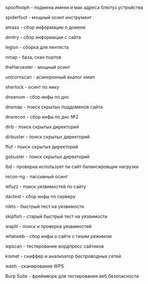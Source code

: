spooftooph - подмена имени и мак адреса блютуз устройства

spiderfoot - мощный осинт инструмент

amass - сбор информации о домене

dmitry - сбор информации с сайта

legion - сборка для пентеста

nmap - база, скан портов

theHarvester - мощный осинт

unicornscan - асинхронный аналог нмап

sherlock - осинт по нику

dnsenum - сбор инфы по днс 

dnsmap - поиск скрытых поддоменов сайта

dnsrecon - сбор инфы по днс №2

dirb - поиск скрытых директорий

dirbuster - поиск скрытых директорий

ffuf - поиск скрытых директорий

gobuster - поиск скрытых директорий

lbd - проверка использует ли сайт балансировщик нагрузки

recon-ng - пассивный осинт 

wfuzz - поиск уязвимостей по сайту

davtest - сбор инфы по серверу

nikto - быстрый тест на уязвимости

skipfish - старый быстрый тест на уязвимости

wapiti - поиск и проверка уязвимостей

whatweb - сбор инфы о сайте с тихим режимом

wpscan - тестирование вордпресс сайтиков

kismet - сниффер и анализатор беспроводных сетей

wash - сканирование  WPS

Burp Suite - фреймворк для тестирования веб безопасности

